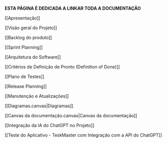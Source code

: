 **ESTA PÁGINA É DEDICADA A LINKAR TODA A DOCUMENTAÇÃO**  

[[Apresentação]] 

[[Visão geral do Projeto]] 

[[Backlog do produto]] 

[[Sprint Planning]] 

[[Arquitetura do Software]] 

[[Critérios de Definição de Pronto (Definition of Done)]] 

[[Plano de Testes]] 

[[Release Planning]] 

[[Manutenção e Atualizações]] 

[[Diagramas.canvas|Diagramas]] 

[[Canvas da documentação.canvas|Canvas da documentação]] 

[[Integração da IA do ChatGPT no Projeto]] 

[[Teste do Aplicativo - TeskMaster com Integração com a API do ChatGPT]] 